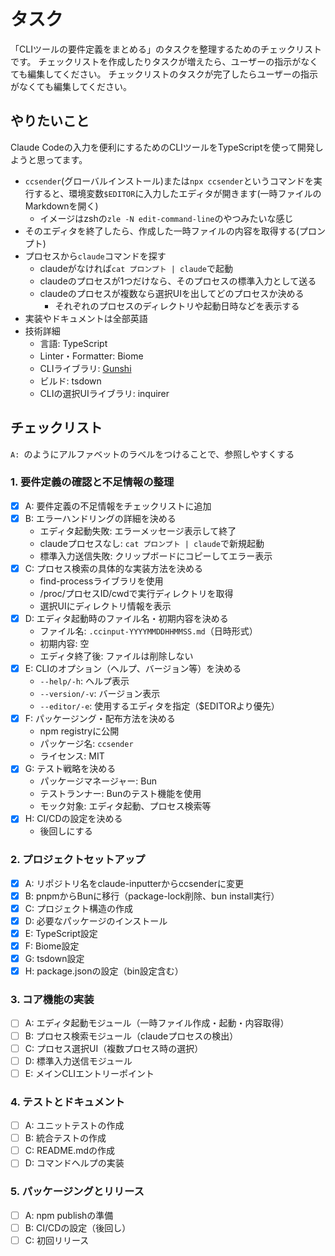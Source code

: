 # タスク
「CLIツールの要件定義をまとめる」のタスクを整理するためのチェックリストです。
チェックリストを作成したりタスクが増えたら、ユーザーの指示がなくても編集してください。
チェックリストのタスクが完了したらユーザーの指示がなくても編集してください。

## やりたいこと

Claude Codeの入力を便利にするためのCLIツールをTypeScriptを使って開発しようと思ってます。

- `ccsender`(グローバルインストール)または`npx ccsender`というコマンドを実行すると、環境変数`$EDITOR`に入力したエディタが開きます(一時ファイルのMarkdownを開く)
    - イメージはzshの`zle -N edit-command-line`のやつみたいな感じ
- そのエディタを終了したら、作成した一時ファイルの内容を取得する(プロンプト)
- プロセスから`claude`コマンドを探す
    - claudeがなければ`cat プロンプト | claude`で起動
    - claudeのプロセスが1つだけなら、そのプロセスの標準入力として送る
    - claudeのプロセスが複数なら選択UIを出してどのプロセスか決める
        - それぞれのプロセスのディレクトリや起動日時などを表示する
- 実装やドキュメントは全部英語
- 技術詳細
    - 言語: TypeScript
    - Linter・Formatter: Biome
    - CLIライブラリ: [Gunshi](https://gunshi.dev/)
    - ビルド: tsdown
    - CLIの選択UIライブラリ: inquirer

## チェックリスト

`A: `のようにアルファベットのラベルをつけることで、参照しやすくする

### 1. 要件定義の確認と不足情報の整理

- [x] A: 要件定義の不足情報をチェックリストに追加
- [x] B: エラーハンドリングの詳細を決める
    - エディタ起動失敗: エラーメッセージ表示して終了
    - claudeプロセスなし: `cat プロンプト | claude`で新規起動
    - 標準入力送信失敗: クリップボードにコピーしてエラー表示
- [x] C: プロセス検索の具体的な実装方法を決める
    - find-processライブラリを使用
    - /proc/プロセスID/cwdで実行ディレクトリを取得
    - 選択UIにディレクトリ情報を表示
- [x] D: エディタ起動時のファイル名・初期内容を決める
    - ファイル名: `.ccinput-YYYYMMDDHHMMSS.md`（日時形式）
    - 初期内容: 空
    - エディタ終了後: ファイルは削除しない
- [x] E: CLIのオプション（ヘルプ、バージョン等）を決める
    - `--help/-h`: ヘルプ表示
    - `--version/-v`: バージョン表示
    - `--editor/-e`: 使用するエディタを指定（$EDITORより優先）
- [x] F: パッケージング・配布方法を決める
    - npm registryに公開
    - パッケージ名: `ccsender`
    - ライセンス: MIT
- [x] G: テスト戦略を決める
    - パッケージマネージャー: Bun
    - テストランナー: Bunのテスト機能を使用
    - モック対象: エディタ起動、プロセス検索等
- [x] H: CI/CDの設定を決める
    - 後回しにする

### 2. プロジェクトセットアップ

- [x] A: リポジトリ名をclaude-inputterからccsenderに変更
- [x] B: pnpmからBunに移行（package-lock削除、bun install実行）
- [x] C: プロジェクト構造の作成
- [x] D: 必要なパッケージのインストール
- [x] E: TypeScript設定
- [x] F: Biome設定
- [x] G: tsdown設定
- [x] H: package.jsonの設定（bin設定含む）

### 3. コア機能の実装

- [ ] A: エディタ起動モジュール（一時ファイル作成・起動・内容取得）
- [ ] B: プロセス検索モジュール（claudeプロセスの検出）
- [ ] C: プロセス選択UI（複数プロセス時の選択）
- [ ] D: 標準入力送信モジュール
- [ ] E: メインCLIエントリーポイント

### 4. テストとドキュメント

- [ ] A: ユニットテストの作成
- [ ] B: 統合テストの作成
- [ ] C: README.mdの作成
- [ ] D: コマンドヘルプの実装

### 5. パッケージングとリリース

- [ ] A: npm publishの準備
- [ ] B: CI/CDの設定（後回し）
- [ ] C: 初回リリース
